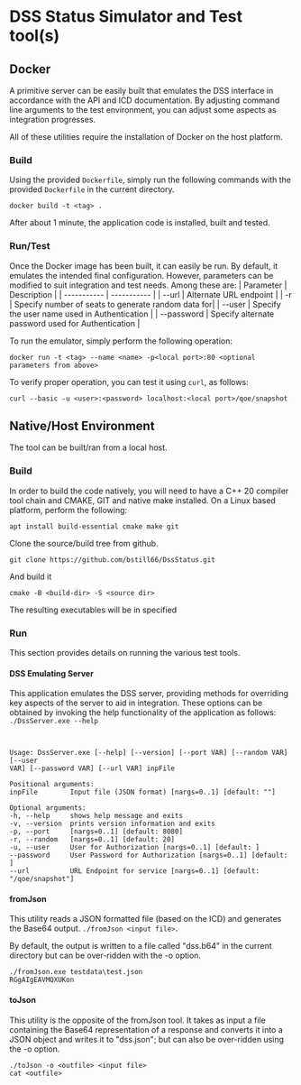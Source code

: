# DSS Status Simulator and Test tool(s)
## Docker 
A primitive server can be easily built that emulates the DSS interface in accordance with the API and ICD documentation. By adjusting command line
arguments to the test environment, you can adjust some aspects as integration progresses.

All of these utilities require the installation of Docker on the host platform.
### Build
Using the provided `Dockerfile`, simply run the following commands with the provided `Dockerfile` in the current directory.
```
docker build -t <tag> .
```
After about 1 minute, the application code is installed, built and tested.

### Run/Test
Once the Docker image has been built, it can easily be run. By default, it emulates the intended final configuration. However, parameters can be modified 
to suit integration and test needs. Among these are:
| Parameter | Description |
| ----------- | ----------- |
| --url | Alternate URL endpoint |
| -r | Specify number of seats to generate random data for|
| --user | Specify the user name used in Authentication |
| --password | Specify alternate password used for Authentication |

To run the emulator, simply perform the following operation:
```
docker run -t <tag> --name <name> -p<local port>:80 <optional parameters from above>
```

To verify proper operation, you can test it using `curl`, as follows:
```
curl --basic -u <user>:<password> localhost:<local port>/qoe/snapshot
```
## Native/Host Environment
The tool can be built/ran from a local host.
### Build
In order to build the code natively, you will need to have a C++ 20 compiler tool chain
and CMAKE, GIT and native make installed. On a Linux based platform, perform the following:
```angular2html
apt install build-essential cmake make git
```

Clone the source/build tree from github.
```angular2html
git clone https://github.com/bstill66/DssStatus.git
```

And build it
```angular2html
cmake -B <build-dir> -S <source dir>
```
The resulting executables will be in specified <source dir>

### Run
This section provides details on running the various test tools.
#### DSS Emulating Server
This application emulates the DSS server, providing methods for 
overriding key aspects of the server to aid in integration. These options
can be obtained by invoking the help functionality of the application
as follows: `./DssServer.exe --help`

```angular2html


Usage: DssServer.exe [--help] [--version] [--port VAR] [--random VAR] [--user
VAR] [--password VAR] [--url VAR] inpFile

Positional arguments:
inpFile        Input file (JSON format) [nargs=0..1] [default: ""]

Optional arguments:
-h, --help     shows help message and exits
-v, --version  prints version information and exits
-p, --port     [nargs=0..1] [default: 8080]
-r, --random   [nargs=0..1] [default: 20]
-u, --user     User for Authorization [nargs=0..1] [default: ]
--password     User Password for Authorization [nargs=0..1] [default: ]
--url          URL Endpoint for service [nargs=0..1] [default: "/qoe/snapshot"]
```
#### fromJson
This utility reads a JSON formatted file (based on the ICD) and generates the
Base64 output. `./fromJson <input file>`.

By default, the output is written to a file called "dss.b64" in the current directory
but can be over-ridden with the -o option.
```angular2html
./fromJson.exe testdata\test.json
RGgAIgEAVMQXUKon
```
#### toJson
This utility is the opposite of the fromJson tool. It takes as input a file
containing the Base64 representation of a response and converts it into a JSON object
and writes it to "dss.json"; but can also be over-ridden using the -o option.
```angular2html
./toJson -o <outfile> <input file>
cat <outfile>
```
